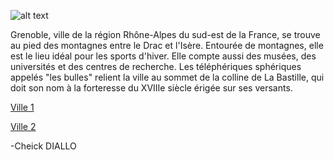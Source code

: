 
![alt text](https://www.gix-immobilier.fr/public/files/images/AdobeStock_75656482.jpeg)

Grenoble, ville de la région Rhône-Alpes du sud-est de la France, se trouve au pied des montagnes entre le Drac et l'Isère. Entourée de montagnes, elle est le lieu idéal pour les sports d'hiver. Elle compte aussi des musées, des universités et des centres de recherche. Les téléphériques sphériques appelés "les bulles" relient la ville au sommet de la colline de La Bastille, qui doit son nom à la forteresse du XVIIIe siècle érigée sur ses versants.

[Ville 1](https://github.com/indiaye18/TP2_Lab/blob/main/jeu-heros-Labyrinthe-Tour-Monde/Nantes.md)

[Ville 2](https://github.com/indiaye18/TP2_Lab/blob/main/jeu-heros-Labyrinthe-Tour-Monde/Game_Over.md)

 -Cheick DIALLO
